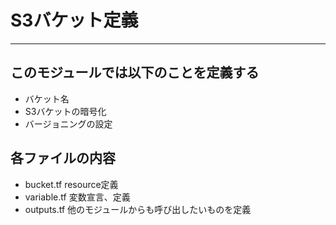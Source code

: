 # S3バケット定義
---
## このモジュールでは以下のことを定義する
- バケット名
- S3バケットの暗号化
- バージョニングの設定

## 各ファイルの内容
- bucket.tf resource定義
- variable.tf 変数宣言、定義
- outputs.tf 他のモジュールからも呼び出したいものを定義